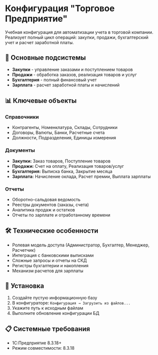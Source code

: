 # Конфигурация "Торговое Предприятие"

Учебная конфигурация для автоматизации учета в торговой компании. Реализует полный цикл операций: закупки, продажи, бухгалтерский учет и расчет заработной платы.

## 🧩 Основные подсистемы

- **Закупки** - управление заказами и поступлением товаров
- **Продажи** - обработка заказов, реализация товаров и услуг
- **Бухгалтерия** - полный финансовый учет
- **Зарплата** - расчет заработной платы и начислений

## 📊 Ключевые объекты

### Справочники
- Контрагенты, Номенклатура, Склады, Сотрудники
- Договоры, Валюты, Банки, Расчетные счета
- Должности, Подразделения, Единицы измерения

### Документы
- **Закупки:** Заказ товаров, Поступление товаров
- **Продажи:** Счет на оплату, Реализация товаров/услуг
- **Бухгалтерия:** Выписка банка, Закрытие месяца
- **Зарплата:** Начисление оклада, Расчет премии, Выплата зарплаты

### Отчеты
- Оборотно-сальдовая ведомость
- Реестры документов (заказы, счета)
- Аналитика продаж и остатков
- Отчеты по зарплате и отработанному времени

## 🛠 Технические особенности

- Ролевая модель доступа (Администратор, Бухгалтер, Менеджер, Расчетчик)
- Интеграция с банковскими выписками
- Сложные запросы и отчеты на СКД
- Регистры бухгалтерии и накопления
- Механизм расчетов для зарплаты

## 🚀 Установка

1. Создайте пустую информационную базу
2. В конфигураторе: `Конфигурация → Загрузить из файлов...`
3. Укажите путь к исходным файлам
4. Выполните обновление конфигурации БД

## 📋 Системные требования

- 1С:Предприятие 8.3.18+
- Режим совместимости: 8.3.18
